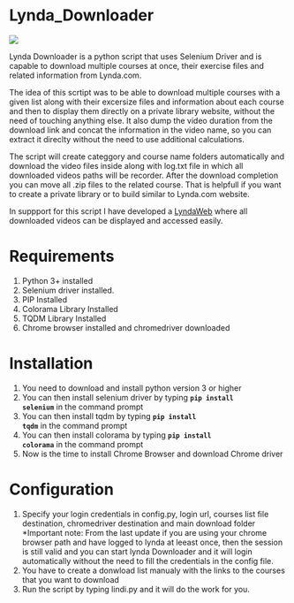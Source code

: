 # Lynda_Downloader
<img src="https://i.ibb.co/ZTTV6YW/e73a11ce8eb61adf132e4870a29f0727.png"></img>

Lynda Downloader is a python script that uses Selenium Driver and is capable to download multiple courses at once, their exercise files and related information from Lynda.com. 

The idea of this scrtipt was to be able to download multiple courses with a given list along with their excersize files and information about each course and then to display them directly on a private library website, without the need of touching anything else. It also dump the video duration from the download link and concat the information in the video name, so you can extract it direclty without the need to use additional calculations.

The script will create categgory and course name folders automatically and download the video files inside along with log.txt file in which all downloaded videos paths will be recorder. After the download completion you can move all .zip files to the related course. That is helpfull if you want to create a private library or to build similar to Lynda.com website.</br>

In suppport for this script I have developed a <a href="https://github.com/r00tmebaby/LyndaWebSite"> LyndaWeb</a>  where all downloaded videos can be displayed and accessed easily.


# Requirements
1. Python 3+ installed </br>
2. Selenium driver installed. </br>
3. PIP Installed
4. Colorama Library Installed
5. TQDM Library Installed
6. Chrome browser installed and chromedriver downloaded</br>

# Installation
1. You need to download and install python version 3 or higher</br>
2. You can then install selenium driver by typing <code><b>pip install selenium</b></code> in the command prompt</br>
2. You can then install tqdm by typing <code><b>pip install tqdm</b></code> in the command prompt</br>
2. You can then install colorama by typing <code><b>pip install colorama</b></code> in the command prompt</br>
3. Now is the time to install Chrome Browser and download Chrome driver


# Configuration
1. Specify your login credentials in config.py, login url, courses list file destination, chromedriver destination and main download folder
*Important note:
    From the last update if you are using your chrome browser path and have logged to lynda at leeast once, then the session is still valid and you can start lynda Downloader and it will login automatically without the need to fill the credentials in the config file.
2. You have to create a donwload list manualy with the links to the courses that you want to download
3. Run the script by typing lindi.py and it will do the work for you.

